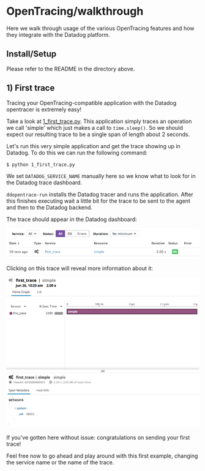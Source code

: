# OpenTracing/walkthrough

Here we walk through usage of the various OpenTracing features and how they
integrate with the Datadog platform.

## Install/Setup

Please refer to the README in the directory above.


## 1) First trace

Tracing your OpenTracing-compatible application with the Datadog opentracer is
extremely easy!

Take a look at [1_first_trace.py](1_first_trace.py). This application simply
traces an operation we call 'simple' which just makes a call to `time.sleep()`.
So we should expect our resulting trace to be a single span of length about 2
seconds.

Let's run this very simple application and get the trace showing up in Datadog.
To do this we can run the following command:

```sh
$ python 1_first_trace.py
```

We set `DATADOG_SERVICE_NAME` manually here so we know what to look for in the
Datadog trace dashboard.

`ddopentrace-run` installs the Datadog tracer and runs the application. After
this finishes executing wait a little bit for the trace to be sent to the agent
and then to the Datadog backend.

The trace should appear in the Datadog dashboard:

![Traces List](resources/first_trace_listing.png "First Trace Listing")

Clicking on this trace will reveal more information about it:

![First Trace](resources/first_trace.png "First Trace")

If you've gotten here without issue: congratulations on sending your first trace!

Feel free now to go ahead and play around with this first example, changing the
service name or the name of the trace.
